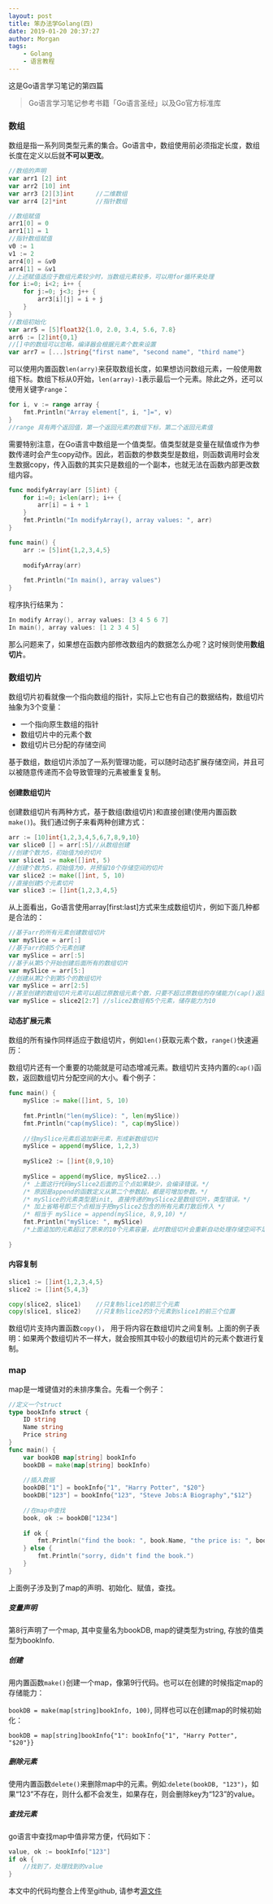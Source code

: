 ```yaml
---
layout: post
title: 笨办法学Golang(四)
date: 2019-01-20 20:37:27
author: Morgan
tags: 
    - Golang
    - 语言教程
---
```


这是Go语言学习笔记的第四篇

<!--more -->

> Go语言学习笔记参考书籍「Go语言圣经」以及Go官方标准库

### 数组

数组是指一系列同类型元素的集合。Go语言中，数组使用前必须指定长度，数组长度在定义以后就**不可以更改**。

```go
//数组的声明
var arr1 [2] int
var arr2 [10] int
var arr3 [2][3]int		//二维数组
var arr4 [2]*int		//指针数组

//数组赋值
arr1[0] = 0
arr1[1] = 1
//指针数组赋值
v0 := 1
v1 := 2
arr4[0] = &v0
arr4[1] = &v1
//上述赋值适应于数组元素较少时，当数组元素较多，可以用for循环来处理
for i:=0; i<2; i++ {
    for j:=0; j<3; j++ {
        arr3[i][j] = i + j
    }
} 
//数组初始化
var arr5 = [5]float32{1.0, 2.0, 3.4, 5.6, 7.8}
arr6 := [2]int{0,1}
//[]中的数组可以忽略，编译器会根据元素个数来设置
var arr7 = [...]string{"first name", "second name", "third name"}
```

可以使用内置函数`len(arry)`来获取数组长度，如果想访问数组元素，一般使用数组下标。数组下标从0开始，`len(array)-1`表示最后一个元素。除此之外，还可以使用关键字`range`：

```go
for i, v := range array {
    fmt.Println("Array element[", i, "]=", v)
}
//range 具有两个返回值，第一个返回元素的数组下标，第二个返回元素值
```

需要特别注意，在Go语言中数组是一个值类型。值类型就是变量在赋值或作为参数传递时会产生copy动作。因此，若函数的参数类型是数组，则函数调用时会发生数据copy，传入函数的其实只是数组的一个副本，也就无法在函数内部更改数组内容。

```go
func modifyArray(arr [5]int) {
    for i:=0; i<len(arr); i++ {
        arr[i] = i + 1
    }
    fmt.Println("In modifyArray(), array values: ", arr)
}

func main() {
    arr := [5]int{1,2,3,4,5}
    
    modifyArray(arr)
    
    fmt.Println("In main(), array values")
}
```

程序执行结果为：

```go
In modify Array(), array values: [3 4 5 6 7]
In main(), array values: [1 2 3 4 5]
```

那么问题来了，如果想在函数内部修改数组内的数据怎么办呢？这时候则使用**数组切片**。

### 数组切片

数组切片初看就像一个指向数组的指针，实际上它也有自己的数据结构，数组切片抽象为3个变量：

- 一个指向原生数组的指针
- 数组切片中的元素个数
- 数组切片已分配的存储空间

基于数组，数组切片添加了一系列管理功能，可以随时动态扩展存储空间，并且可以被随意传递而不会导致管理的元素被重复复制。

#### 创建数组切片

创建数组切片有两种方式，基于数组(数组切片)和直接创建(使用内置函数`make()`)。我们通过例子来看两种创建方式：

```go
arr := [10]int{1,2,3,4,5,6,7,8,9,10}
var slice0 [] = arr[:5]//从数组创建
//创建个数为5，初始值为0的切片
var slice1 := make([]int, 5)
//创建个数为5，初始值为0，并预留10个存储空间的切片
var slice2 := make([]int, 5, 10)
//直接创建5个元素切片
var slice3 := []int{1,2,3,4,5}
```

从上面看出，Go语言使用array[first:last]方式来生成数组切片，例如下面几种都是合法的：

```go
//基于arr的所有元素创建数组切片
var mySlice = arr[:]
//基于arr的前5个元素创建
var mySlice = arr[:5]
//基于从第5个开始创建后面所有的数组切片
var mySlice = arr[5:]
//创建从第2个到第5个的数组切片
var mySlice = arr[2:5]
//甚至创建的数组切片元素可以超过原数组元素个数，只要不超过原数组的存储能力(cap()返回的值)，超出部分会填0
var mySlice = slice2[2:7] //slice2数组有5个元素，储存能力为10
```

#### 动态扩展元素

数组的所有操作同样适应于数组切片，例如`len()`获取元素个数，`range()`快速遍历：

数组切片还有一个重要的功能就是可动态增减元素。数组切片支持内置的`cap()`函数，返回数组切片分配空间的大小。看个例子：

```go
func main() {
    mySlice := make([]int, 5, 10)
    
    fmt.Println("len(mySlice): ", len(mySlice))
    fmt.Println("cap(mySlice): ", cap(mySlice))
    
    //往mySlice元素后追加新元素，形成新数组切片
    mySlice = append(mySlice, 1,2,3)
    
    mySlice2 := []int{8,9,10}
    
    mySlice = append(mySlice, mySlice2...)
    /* 上面这行代码mySlice2后面的三个点如果缺少，会编译错误。*/
    /* 原因是append的函数定义从第二个参数起，都是可增加参数。*/
    /* mySlice的元素类型是init, 直接传递的mySlice2是数组切片，类型错误。*/
    /* 加上省略号即三个点相当于把mySlice2包含的所有元素打散后传入 */
    /* 相当于 mySlice = append(mySlice, 8,9,10) */
    fmt.Println("mySlice: ", mySlice)
    /*上面追加的元素超过了原来的10个元素容量，此时数组切片会重新自动处理存储空间不足，自动分配一块足够大的内存*/
    
}
```

#### 内容复制

```go
slice1 := []int{1,2,3,4,5}
slice2 := []int{5,4,3}

copy(slice2, slice1) 	//只复制slice1的前三个元素
copy(slice1, slice2)	//只复制slice2的3个元素到slice1的前三个位置
```

数组切片支持内置函数`copy()`， 用于将内容在数组切片之间复制。上面的例子表明：如果两个数组切片不一样大，就会按照其中较小的数组切片的元素个数进行复制。

### map

map是一堆键值对的未排序集合。先看一个例子：

```go
//定义一个struct
type bookInfo struct {
    ID string
    Name string
    Price string
}
func main() {
    var bookDB map[string] bookInfo
    bookDB = make(map[string] bookInfo)
    
    //插入数据
    bookDB["1"] = bookInfo{"1", "Harry Potter", "$20"}
    bookDB["123"] = bookInfo{"123", "Steve Jobs:A Biography","$12"}
    
    //在map中查找
    book, ok := bookDB["1234"]
    
    if ok {
        fmt.Println("find the book: ", book.Name, "the price is: ", book.Price)
    } else {
        fmt.Println("sorry, didn't find the book.")
    }
}
```

上面例子涉及到了map的声明、初始化、赋值，查找。

##### 变量声明

第8行声明了一个map, 其中变量名为bookDB, map的键类型为string, 存放的值类型为bookInfo.

##### 创建

用内置函数`make()`创建一个map，像第9行代码。也可以在创建的时候指定map的存储能力：

`bookDB = make(map[string]bookInfo, 100)`, 同样也可以在创建map的时候初始化：

`bookDB = map[string]bookInfo{"1": bookInfo{"1", "Harry Potter", "$20"}}`

##### 删除元素

使用内置函数`delete()`来删除map中的元素。例如:`delete(bookDB, "123")`，如果“123”不存在，则什么都不会发生，如果存在，则会删除key为“123”的value。

##### 查找元素

go语言中查找map中值非常方便，代码如下：

```go
value, ok := bookInfo["123"]
if ok {
    //找到了，处理找到的value
}
```

本文中的代码均整合上传至github, 请参考[源文件](https://github.com/goelo/LearnGolangTheHardWay/blob/master/src/)

